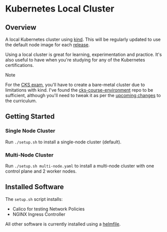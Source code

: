 # Kubernetes Local Cluster

## Overview

A local Kubernetes cluster using [kind](./setup.sh). This will be regularly updated to use the default node image for each [release](https://github.com/kubernetes-sigs/kind/releases).

Using a local cluster is great for learning, experimentation and practice. It's also useful to have when you're studying for any of the Kubernetes certifications.

> [!NOTE]
> For the [CKS exam](https://training.linuxfoundation.org/certification/certified-kubernetes-security-specialist/), you'll have to create a bare-metal cluster due to limitations with kind. I've found the [cks-course-environment](https://github.com/killer-sh/cks-course-environment/tree/master) repo to be sufficient, although you'll need to tweak it as per the [upcoming changes](https://training.linuxfoundation.org/cks-program-changes/) to the curriculum.

## Getting Started

### Single Node Cluster

Run `./setup.sh` to install a single-node cluster (default).

### Multi-Node Cluster

Run `./setup.sh multi-node.yaml` to install a multi-node cluster with one control plane and 2 worker nodes.

## Installed Software

The `setup.sh` script installs:

- Calico for testing Network Policies
- NGINX Ingress Controller

All other software is currently installed using a [helmfile](helmfile.yaml).
